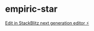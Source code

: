 # empiric-star

[Edit in StackBlitz next generation editor ⚡️](https://stackblitz.com/~/github.com/empiricstar/empiric-star)